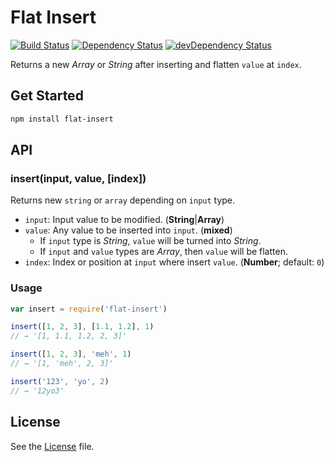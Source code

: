 # Flat Insert
[![Build Status](https://travis-ci.org/grindcode/flat-insert.svg?branch=master)](https://travis-ci.org/grindcode/flat-insert) [![Dependency Status](https://david-dm.org/grindcode/flat-insert.svg)](https://david-dm.org/grindcode/flat-insert) [![devDependency Status](https://david-dm.org/grindcode/flat-insert/dev-status.svg)](https://david-dm.org/grindcode/flat-insert#info=devDependencies)

Returns a new _Array_ or _String_ after inserting and flatten `value` at `index`.

## Get Started
```bash
npm install flat-insert
```

## API
### insert(input, value, [index])
Returns new `string` or `array` depending on `input` type.
* `input`: Input value to be modified. (**String**|**Array**)
* `value`: Any value to be inserted into `input`. (**mixed**)
  *  If `input` type is _String_, `value` will be turned into _String_.
  *  If `input` and `value` types are _Array_, then `value` will be flatten.
* `index`: Index or position at `input` where insert `value`. (**Number**; default: `0`)

### Usage
```javascript
var insert = require('flat-insert')

insert([1, 2, 3], [1.1, 1.2], 1)
// → '[1, 1.1, 1.2, 2, 3]'

insert([1, 2, 3], 'meh', 1)
// → '[1, 'meh', 2, 3]'

insert('123', 'yo', 2)
// → '12yo3'
```

## License
See the [License](LICENSE) file.
